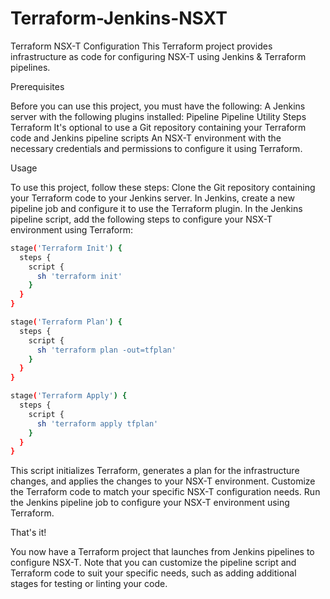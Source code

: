 # Terraform-Jenkins-NSXT
Terraform NSX-T Configuration
This Terraform project provides infrastructure as code for configuring NSX-T using Jenkins & Terraform pipelines.

Prerequisites

Before you can use this project, you must have the following:
A Jenkins server with the following plugins installed:
Pipeline
Pipeline Utility Steps
Terraform
It's optional to use a Git repository containing your Terraform code and Jenkins pipeline scripts
An NSX-T environment with the necessary credentials and permissions to configure it using Terraform.

Usage

To use this project, follow these steps:
Clone the Git repository containing your Terraform code to your Jenkins server.
In Jenkins, create a new pipeline job and configure it to use the Terraform plugin.
In the Jenkins pipeline script, add the following steps to configure your NSX-T environment using Terraform:

```bash
stage('Terraform Init') {
  steps {
    script {
      sh 'terraform init'
    }
  }
}

stage('Terraform Plan') {
  steps {
    script {
      sh 'terraform plan -out=tfplan'
    }
  }
}

stage('Terraform Apply') {
  steps {
    script {
      sh 'terraform apply tfplan'
    }
  }
}
```

This script initializes Terraform, generates a plan for the infrastructure changes, and applies the changes to your NSX-T environment.
Customize the Terraform code to match your specific NSX-T configuration needs.
Run the Jenkins pipeline job to configure your NSX-T environment using Terraform.

That's it!

You now have a Terraform project that launches from Jenkins pipelines to configure NSX-T. Note that you can customize the pipeline script and Terraform code to suit your specific needs, such as adding additional stages for testing or linting your code.
